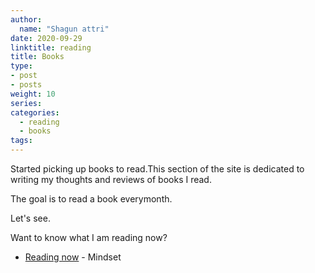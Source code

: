 ```yaml
---
author:
  name: "Shagun attri"
date: 2020-09-29
linktitle: reading
title: Books
type:
- post
- posts
weight: 10
series:
categories:
  - reading
  - books
tags:
---
```


Started picking up books to read.This section of the site is dedicated to writing my thoughts and reviews of books I read.

The goal is to read a book everymonth.

Let's see.

Want to know what I am reading now?
- [Reading now](https://www.goodreads.com/book/show/40745.Mindset) - Mindset
